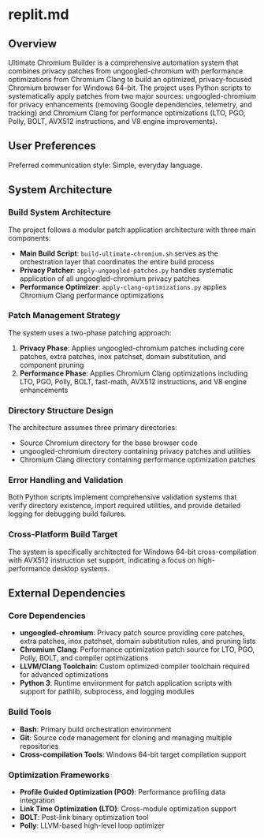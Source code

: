 # replit.md

## Overview

Ultimate Chromium Builder is a comprehensive automation system that combines privacy patches from ungoogled-chromium with performance optimizations from Chromium Clang to build an optimized, privacy-focused Chromium browser for Windows 64-bit. The project uses Python scripts to systematically apply patches from two major sources: ungoogled-chromium for privacy enhancements (removing Google dependencies, telemetry, and tracking) and Chromium Clang for performance optimizations (LTO, PGO, Polly, BOLT, AVX512 instructions, and V8 engine improvements).

## User Preferences

Preferred communication style: Simple, everyday language.

## System Architecture

### Build System Architecture
The project follows a modular patch application architecture with three main components:
- **Main Build Script**: `build-ultimate-chromium.sh` serves as the orchestration layer that coordinates the entire build process
- **Privacy Patcher**: `apply-ungoogled-patches.py` handles systematic application of all ungoogled-chromium privacy patches
- **Performance Optimizer**: `apply-clang-optimizations.py` applies Chromium Clang performance optimizations

### Patch Management Strategy
The system uses a two-phase patching approach:
1. **Privacy Phase**: Applies ungoogled-chromium patches including core patches, extra patches, inox patchset, domain substitution, and component pruning
2. **Performance Phase**: Applies Chromium Clang optimizations including LTO, PGO, Polly, BOLT, fast-math, AVX512 instructions, and V8 engine enhancements

### Directory Structure Design
The architecture assumes three primary directories:
- Source Chromium directory for the base browser code
- ungoogled-chromium directory containing privacy patches and utilities
- Chromium Clang directory containing performance optimization patches

### Error Handling and Validation
Both Python scripts implement comprehensive validation systems that verify directory existence, import required utilities, and provide detailed logging for debugging build failures.

### Cross-Platform Build Target
The system is specifically architected for Windows 64-bit cross-compilation with AVX512 instruction set support, indicating a focus on high-performance desktop systems.

## External Dependencies

### Core Dependencies
- **ungoogled-chromium**: Privacy patch source providing core patches, extra patches, inox patchset, domain substitution rules, and pruning lists
- **Chromium Clang**: Performance optimization patch source for LTO, PGO, Polly, BOLT, and compiler optimizations
- **LLVM/Clang Toolchain**: Custom optimized compiler toolchain required for advanced optimizations
- **Python 3**: Runtime environment for patch application scripts with support for pathlib, subprocess, and logging modules

### Build Tools
- **Bash**: Primary build orchestration environment
- **Git**: Source code management for cloning and managing multiple repositories
- **Cross-compilation Tools**: Windows 64-bit target compilation support

### Optimization Frameworks
- **Profile Guided Optimization (PGO)**: Performance profiling data integration
- **Link Time Optimization (LTO)**: Cross-module optimization support
- **BOLT**: Post-link binary optimization tool
- **Polly**: LLVM-based high-level loop optimizer